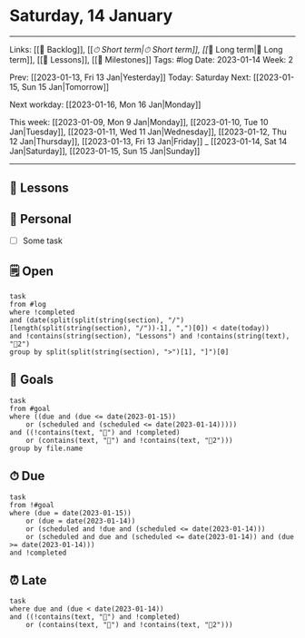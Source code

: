# Saturday, 14 January

---

Links: [[📖 Backlog]], [[_⏱ Short term|⏱ Short term]], [[_📆 Long term|📆 Long term]], [[🌈 Lessons]], [[🚩 Milestones]]
Tags: #log 
Date: 2023-01-14
Week: 2

Prev: [[2023-01-13, Fri 13 Jan|Yesterday]]
Today: Saturday
Next: [[2023-01-15, Sun 15 Jan|Tomorrow]]

Next workday: [[2023-01-16, Mon 16 Jan|Monday]]

This week: [[2023-01-09, Mon 9 Jan|Monday]], [[2023-01-10, Tue 10 Jan|Tuesday]],  [[2023-01-11, Wed 11 Jan|Wednesday]], [[2023-01-12, Thu 12 Jan|Thursday]], [[2023-01-13, Fri 13 Jan|Friday]] _ [[2023-01-14, Sat 14 Jan|Saturday]], [[2023-01-15, Sun 15 Jan|Sunday]] 

---

## 🌈 Lessons



## 🏡 Personal

- [ ] Some task

## 🗒 Open

```dataview
task
from #log 
where !completed 
and (date(split(split(string(section), "/")[length(split(string(section), "/"))-1], ",")[0]) < date(today))
and !contains(string(section), "Lessons") and !contains(string(text), "🚩2")
group by split(split(string(section), ">")[1], "]")[0]
```

## 🚀 Goals

```dataview
task
from #goal
where ((due and (due <= date(2023-01-15))
	or (scheduled and (scheduled <= date(2023-01-14)))))
and ((!contains(text, "🚩") and !completed)
	or (contains(text, "🚩") and !contains(text, "🚩2")))
group by file.name
```

## ⏱ Due

```dataview
task
from !#goal
where (due = date(2023-01-15))
	or (due = date(2023-01-14))
	or (scheduled and !due and (scheduled <= date(2023-01-14)))
	or (scheduled and due and (scheduled <= date(2023-01-14)) and (due >= date(2023-01-14)))
and !completed
```

## ⏰ Late

```dataview
task
where due and (due < date(2023-01-14))
and ((!contains(text, "🚩") and !completed)
	or (contains(text, "🚩") and !contains(text, "🚩2")))
```
